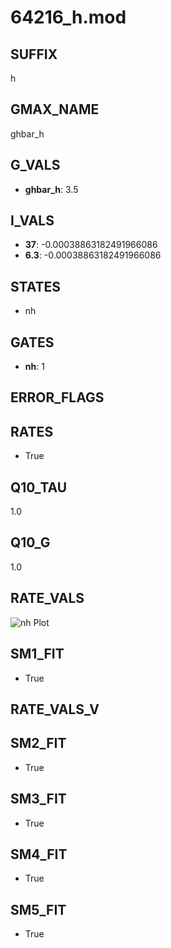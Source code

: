 # 64216_h.mod

## SUFFIX

h

## GMAX_NAME

ghbar_h

## G_VALS

- **ghbar_h**: 3.5

## I_VALS

- **37**: -0.00038863182491966086
- **6.3**: -0.00038863182491966086

## STATES

- nh

## GATES

- **nh**: 1

## ERROR_FLAGS


## RATES

- True

## Q10_TAU

1.0

## Q10_G

1.0

## RATE_VALS

![nh Plot](/Users/pbozelos/Dropbox/icg-Chai-Panos/supermodels/output_markdown_files/IH/64216_h.mod/images/nh.png)

## SM1_FIT

- True

## RATE_VALS_V

## SM2_FIT

- True

## SM3_FIT

- True

## SM4_FIT

- True

## SM5_FIT

- True

